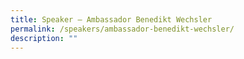 ```yaml
---
title: Speaker – Ambassador Benedikt Wechsler
permalink: /speakers/ambassador-benedikt-wechsler/
description: ""
---
```

